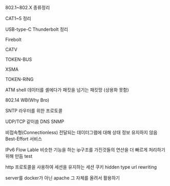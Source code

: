 802.1~802.X  종류정리

CAT1~5 정리

USB-type-C Thunderbolt 정리

Firebolt

CATV

TOKEN-BUS

XSMA

TOKEN-RING

ATM shell
데이터를 셸에다가 패킷을 넘기는 패킷망
(상용화 못함)

802.14 WB(Why Bro)

SNTP
라우터를 위한 프로토콜

UDP/TCP 같이씀
DNS SNMP

비접속형(Connectionless) 
	전달되는 데이터그램에 대해 상태 정보 유지하지 않음
	Best-Effort 서비스

IPv6 Flow Lable
	비슷한 기능을 하는 ip구조를 가진것들의 연산을 더 빠르게 처리하기위해 만듬
test

http 프로토콜을 사용하여 세션을 유지하는 
세션
쿠키
hidden type
url rewriting

server를 docker가 아닌 apache 그 자체를 올려서 활용하기 